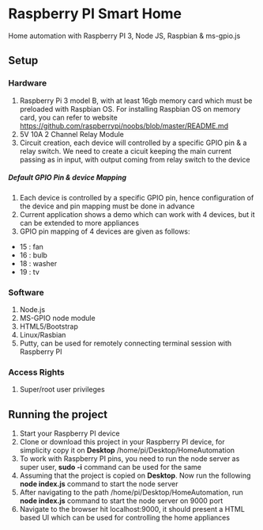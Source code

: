 Raspberry PI Smart Home
==========
Home automation with Raspberry PI 3, Node JS, Raspbian & ms-gpio.js

## Setup

### Hardware
1. Raspberry Pi 3 model B, with at least 16gb memory card which must be preloaded with Raspbian OS. For installing Raspbian OS on memory card, you can refer to website https://github.com/raspberrypi/noobs/blob/master/README.md
2. 5V 10A 2 Channel Relay Module
3. Circuit creation, each device will controlled by a specific GPIO pin & a relay switch. We need to create a cicuit keeping the main current passing as in input, with output coming from relay switch to the device

##### Default GPIO Pin & device Mapping
1. Each device is controlled by a specific GPIO pin, hence configuration of the device and pin mapping must be done in advance
2. Current application shows a demo which can work with 4 devices, but it can be extended to more appliances
3. GPIO pin mapping of 4 devices are given as follows:
 * 15 : fan
 * 16 : bulb
 * 18 : washer
 * 19 : tv

### Software
1. Node.js 
2. MS-GPIO node module
3. HTML5/Bootstrap
4. Linux/Rasbian
5. Putty, can be used for remotely connecting terminal session with Raspberry PI
 
### Access Rights
1. Super/root user privileges

## Running the project
1. Start your Raspberry PI device
2. Clone or download this project in your Raspberry PI device, for simplicity copy it on **Desktop**
   /home/pi/Desktop/HomeAutomation
3. To work with Raspberry PI pins, you need to run the node server as super user, **sudo -i** command can be used for the same
4. Assuming that the project is copied on **Desktop**. Now run the following **node index.js** command to start the node server
5. After navigating to the path /home/pi/Desktop/HomeAutomation, run **node index.js** command to start the node server on 9000 port
6. Navigate to the browser hit localhost:9000, it should present a HTML based UI which can be used for controlling the home appliances 
